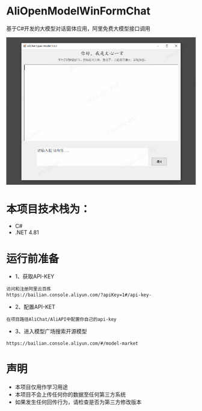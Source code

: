 # AliOpenModelWinFormChat
基于C#开发的大模型对话窗体应用，阿里免费大模型接口调用


![自定义标题](show.gif)



# 本项目技术栈为： 
- C#
- .NET 4.81


# 运行前准备
- 1、获取API-KEY
```
访问和注册阿里云百炼
https://bailian.console.aliyun.com/?apiKey=1#/api-key- 
```
- 2、配置API-KET
```
在项目路径AliChat/AliAPI中配置你自己的api-key
```
- 3、进入模型广场搜索开源模型
```
https://bailian.console.aliyun.com/#/model-market
```



# 声明
- 本项目仅用作学习用途
- 本项目不会上传任何你的数据至任何第三方系统
- 如果发生任何回传行为，请检查是否为第三方修改版本
